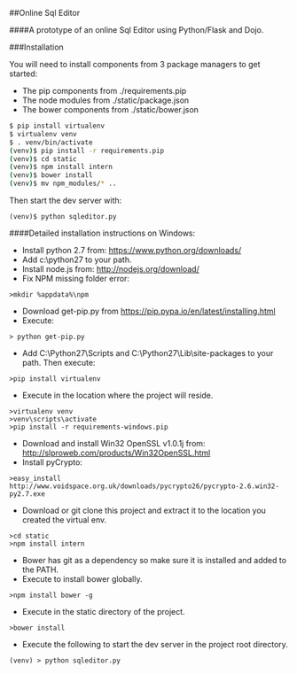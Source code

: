 ##Online Sql Editor

####A prototype of an online Sql Editor using Python/Flask and Dojo.

###Installation

You will need to install components from 3 package managers to get started:

* The pip components from ./requirements.pip
* The node modules from ./static/package.json
* The bower components from ./static/bower.json

```bash
$ pip install virtualenv
$ virtualenv venv
$ . venv/bin/activate
(venv)$ pip install -r requirements.pip
(venv)$ cd static
(venv)$ npm install intern
(venv)$ bower install
(venv)$ mv npm_modules/* ..
```

Then start the dev server with:

```
(venv)$ python sqleditor.py
```

####Detailed installation instructions on Windows:
* Install python 2.7 from: https://www.python.org/downloads/
* Add c:\python27 to your path. 
* Install node.js from: http://nodejs.org/download/ 
* Fix NPM missing folder error:
```
>mkdir %appdata%\npm
```
* Download get-pip.py from https://pip.pypa.io/en/latest/installing.html
* Execute:
```
> python get-pip.py
```
* Add C:\Python27\Scripts and C:\Python27\Lib\site-packages to your path. Then execute:
```
>pip install virtualenv
```
* Execute in the location where the project will reside.
```
>virtualenv venv
>venv\scripts\activate
>pip install -r requirements-windows.pip
```
* Download and install Win32 OpenSSL v1.0.1j from:
http://slproweb.com/products/Win32OpenSSL.html
* Install pyCrypto:
```
>easy_install http://www.voidspace.org.uk/downloads/pycrypto26/pycrypto-2.6.win32-py2.7.exe
```
* Download or git clone this project and extract it to the location you created the virtual env.
```
>cd static
>npm install intern
```
* Bower has git as a dependency so make sure it is installed and added to the PATH.
* Execute to install bower globally.
```
>npm install bower -g
```
* Execute in the static directory of the project.
```
>bower install
```
* Execute the following to start the dev server in the project root directory.
```
(venv) > python sqleditor.py
```

